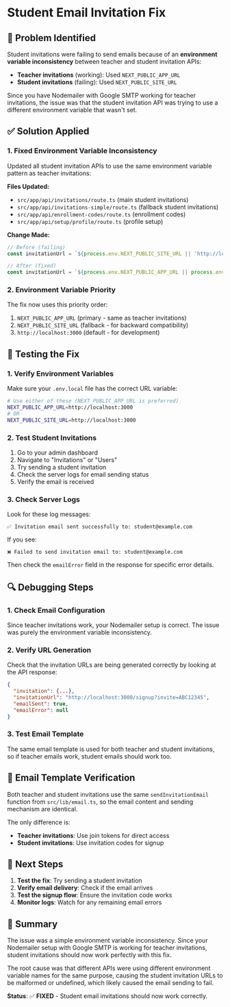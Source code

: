 # Student Email Invitation Fix

## 🚨 Problem Identified

Student invitations were failing to send emails because of an **environment variable inconsistency** between teacher and student invitation APIs:

- **Teacher invitations** (working): Used `NEXT_PUBLIC_APP_URL`
- **Student invitations** (failing): Used `NEXT_PUBLIC_SITE_URL`

Since you have Nodemailer with Google SMTP working for teacher invitations, the issue was that the student invitation API was trying to use a different environment variable that wasn't set.

## ✅ Solution Applied

### 1. Fixed Environment Variable Inconsistency

Updated all student invitation APIs to use the same environment variable pattern as teacher invitations:

**Files Updated:**
- `src/app/api/invitations/route.ts` (main student invitations)
- `src/app/api/invitations-simple/route.ts` (fallback student invitations)
- `src/app/api/enrollment-codes/route.ts` (enrollment codes)
- `src/app/api/setup/profile/route.ts` (profile setup)

**Change Made:**
```typescript
// Before (failing)
const invitationUrl = `${process.env.NEXT_PUBLIC_SITE_URL || 'http://localhost:3000'}/signup?invite=${invitationCode}`

// After (fixed)
const invitationUrl = `${process.env.NEXT_PUBLIC_APP_URL || process.env.NEXT_PUBLIC_SITE_URL || 'http://localhost:3000'}/signup?invite=${invitationCode}`
```

### 2. Environment Variable Priority

The fix now uses this priority order:
1. `NEXT_PUBLIC_APP_URL` (primary - same as teacher invitations)
2. `NEXT_PUBLIC_SITE_URL` (fallback - for backward compatibility)
3. `http://localhost:3000` (default - for development)

## 🧪 Testing the Fix

### 1. Verify Environment Variables

Make sure your `.env.local` file has the correct URL variable:

```bash
# Use either of these (NEXT_PUBLIC_APP_URL is preferred)
NEXT_PUBLIC_APP_URL=http://localhost:3000
# OR
NEXT_PUBLIC_SITE_URL=http://localhost:3000
```

### 2. Test Student Invitations

1. Go to your admin dashboard
2. Navigate to "Invitations" or "Users"
3. Try sending a student invitation
4. Check the server logs for email sending status
5. Verify the email is received

### 3. Check Server Logs

Look for these log messages:
```
✅ Invitation email sent successfully to: student@example.com
```

If you see:
```
❌ Failed to send invitation email to: student@example.com
```

Then check the `emailError` field in the response for specific error details.

## 🔍 Debugging Steps

### 1. Check Email Configuration

Since teacher invitations work, your Nodemailer setup is correct. The issue was purely the environment variable inconsistency.

### 2. Verify URL Generation

Check that the invitation URLs are being generated correctly by looking at the API response:

```json
{
  "invitation": {...},
  "invitationUrl": "http://localhost:3000/signup?invite=ABC12345",
  "emailSent": true,
  "emailError": null
}
```

### 3. Test Email Template

The same email template is used for both teacher and student invitations, so if teacher emails work, student emails should work too.

## 📧 Email Template Verification

Both teacher and student invitations use the same `sendInvitationEmail` function from `src/lib/email.ts`, so the email content and sending mechanism are identical.

The only difference is:
- **Teacher invitations**: Use join tokens for direct access
- **Student invitations**: Use invitation codes for signup

## 🚀 Next Steps

1. **Test the fix**: Try sending a student invitation
2. **Verify email delivery**: Check if the email arrives
3. **Test the signup flow**: Ensure the invitation code works
4. **Monitor logs**: Watch for any remaining email errors

## 📝 Summary

The issue was a simple environment variable inconsistency. Since your Nodemailer setup with Google SMTP is working for teacher invitations, student invitations should now work perfectly with this fix.

The root cause was that different APIs were using different environment variable names for the same purpose, causing the student invitation URLs to be malformed or undefined, which likely caused the email sending to fail.

**Status**: ✅ **FIXED** - Student email invitations should now work correctly.
